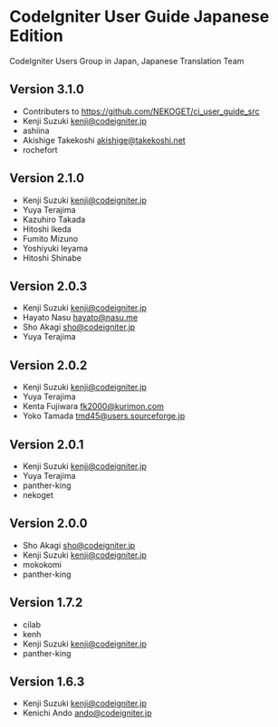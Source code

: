 # CodeIgniter User Guide Japanese Edition

CodeIgniter Users Group in Japan, Japanese Translation Team

## Version 3.1.0
  * Contributers to <https://github.com/NEKOGET/ci_user_guide_src>
  * Kenji Suzuki <kenji@codeigniter.jp>
  * ashiina
  * Akishige Takekoshi <akishige@takekoshi.net>
  * rochefort

## Version 2.1.0
  * Kenji Suzuki <kenji@codeigniter.jp>
  * Yuya Terajima
  * Kazuhiro Takada
  * Hitoshi Ikeda
  * Fumito Mizuno
  * Yoshiyuki Ieyama
  * Hitoshi Shinabe

## Version 2.0.3
  * Kenji Suzuki <kenji@codeigniter.jp>
  * Hayato Nasu <hayato@nasu.me>
  * Sho Akagi <sho@codeigniter.jp>
  * Yuya Terajima
  
## Version 2.0.2
  * Kenji Suzuki <kenji@codeigniter.jp>
  * Yuya Terajima
  * Kenta Fujiwara <fk2000@kurimon.com>
  * Yoko Tamada <tmd45@users.sourceforge.jp>

## Version 2.0.1
  * Kenji Suzuki <kenji@codeigniter.jp>
  * Yuya Terajima
  * panther-king
  * nekoget

## Version 2.0.0
  * Sho Akagi <sho@codeigniter.jp>
  * Kenji Suzuki <kenji@codeigniter.jp>
  * mokokomi 
  * panther-king 

## Version 1.7.2
  * cilab
  * kenh
  * Kenji Suzuki <kenji@codeigniter.jp>
  * panther-king

## Version 1.6.3
  * Kenji Suzuki <kenji@codeigniter.jp>
  * Kenichi Ando <ando@codeigniter.jp>
